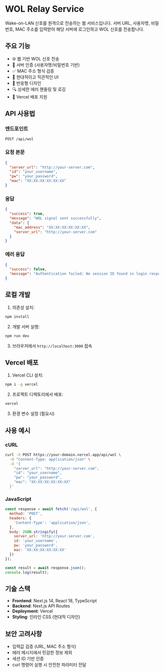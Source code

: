 # WOL Relay Service

Wake-on-LAN 신호를 원격으로 전송하는 웹 서비스입니다. 서버 URL, 사용자명, 비밀번호, MAC 주소를 입력받아 해당 서버에 로그인하고 WOL 신호를 전송합니다.

## 주요 기능

- 🌐 웹 기반 WOL 신호 전송
- 🔐 서버 인증 (사용자명/비밀번호 기반)
- ✅ MAC 주소 형식 검증
- 🎨 현대적이고 직관적인 UI
- 📱 반응형 디자인
- 🔍 상세한 에러 핸들링 및 로깅
- 🚀 Vercel 배포 지원

## API 사용법

### 엔드포인트
```
POST /api/wol
```

### 요청 본문
```json
{
  "server_url": "http://your-server.com",
  "id": "your_username",
  "pw": "your_password", 
  "mac": "XX:XX:XX:XX:XX:XX"
}
```

### 응답
```json
{
  "success": true,
  "message": "WOL signal sent successfully",
  "data": {
    "mac_address": "XX:XX:XX:XX:XX:XX",
    "server_url": "http://your-server.com"
  }
}
```

### 에러 응답
```json
{
  "success": false,
  "message": "Authentication failed: No session ID found in login response"
}
```

## 로컬 개발

1. 의존성 설치:
```bash
npm install
```

2. 개발 서버 실행:
```bash
npm run dev
```

3. 브라우저에서 `http://localhost:3000` 접속

## Vercel 배포

1. Vercel CLI 설치:
```bash
npm i -g vercel
```

2. 프로젝트 디렉토리에서 배포:
```bash
vercel
```

3. 환경 변수 설정 (필요시)

## 사용 예시

### cURL
```bash
curl -X POST https://your-domain.vercel.app/api/wol \
  -H "Content-Type: application/json" \
  -d '{
    "server_url": "http://your-server.com",
    "id": "your_username",
    "pw": "your_password",
    "mac": "XX:XX:XX:XX:XX:XX"
  }'
```

### JavaScript
```javascript
const response = await fetch('/api/wol', {
  method: 'POST',
  headers: {
    'Content-Type': 'application/json',
  },
  body: JSON.stringify({
    server_url: 'http://your-server.com',
    id: 'your_username',
    pw: 'your_password',
    mac: 'XX:XX:XX:XX:XX:XX'
  })
});

const result = await response.json();
console.log(result);
```

## 기술 스택

- **Frontend**: Next.js 14, React 18, TypeScript
- **Backend**: Next.js API Routes
- **Deployment**: Vercel
- **Styling**: 인라인 CSS (현대적 디자인)

## 보안 고려사항

- 입력값 검증 (URL, MAC 주소 형식)
- 에러 메시지에서 민감한 정보 제외
- 세션 ID 기반 인증
- curl 명령어 실행 시 안전한 파라미터 전달